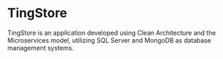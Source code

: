 # TingStore
TingStore is an application developed using Clean Architecture and the Microservices model, utilizing SQL Server and MongoDB as database management systems.
